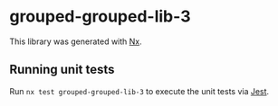 # grouped-grouped-lib-3

This library was generated with [Nx](https://nx.dev).

## Running unit tests

Run `nx test grouped-grouped-lib-3` to execute the unit tests via [Jest](https://jestjs.io).
